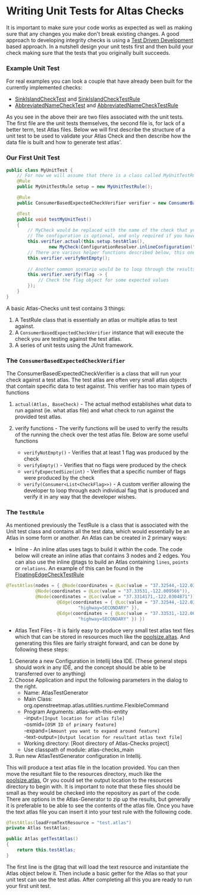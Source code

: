 # Writing Unit Tests for Altas Checks

It is important to make sure your code works as expected as well as making sure that any changes you make don't break existing changes. A good approach to developing integrity checks is using a [Test Driven Development](https://en.wikipedia.org/wiki/Test-driven_development) based approach. In a nutshell design your unit tests first and then build your check making sure that the tests that you originally built succeeds. 

### Example Unit Test

For real examples you can look a couple that have already been built for the currently implemented checks:

- [SinkIslandCheckTest](../src/test/java/org/openstreetmap/atlas/checks/validation/linear/edges/SinkIslandCheckTest.java) and [SinkIslandCheckTestRule](../src/test/java/org/openstreetmap/atlas/checks/validation/linear/edges/SinkIslandCheckTestRule.java)
- [AbbreviatedNameCheckTest](../src/test/java/org/openstreetmap/atlas/checks/validation/tag/AbbreviatedNameCheckTest.java) and [AbbreviatedNameCheckTestRule](../src/test/java/org/openstreetmap/atlas/checks/validation/tag/AbbreviatedNameCheckTestRule.java)

As you see in the above their are two files associated with the unit tests. The first file are the unit tests themselves, the second file is, for lack of a better term, test Atlas files. Below we will first describe the structure of a unit test to be used to validate your Atlas Check and then describe how the data file is built and how to generate test atlas'.

### Our First Unit Test

```java
public class MyUnitTest {
    // For now we will assume that there is a class called MyUnitTestRule with a test atlas inside called "testAtlas"
    @Rule
    public MyUnitTestRule setup = new MyUnitTestRule();

    @Rule
    public ConsumerBasedExpectedCheckVerifier verifier = new ConsumerBasedExpectedCheckVerifier();

    @Test
    public void testMyUnitTest()
    {
        // MyCheck would be replaced with the name of the check that you are testing
        // The configuration is optional, and only required if you have specific configuration for the check that you want to test or is required for the check itself
        this.verifier.actual(this.setup.testAtlas(),
                new MyCheck(ConfigurationResolver.inlineConfiguration("{\"key\":\"value\"}")));
        // There are various helper functions described below, this one simply checks if the result of the check on the test atlas produces at least 1 flag.
        this.verifier.verifyNotEmpty();
        
        // Another common scenario would be to loop through the results and check something on it.
        this.verifier.verify(flag -> {
            // Check the flag object for some expected values
        });
    }   
}
```

A basic Atlas-Checks unit test contains 3 things:
1. A TestRule class that is essentially an atlas or multiple atlas to test against.
2. A `ConsumerBasedExpectedCheckVerifier` instance that will execute the check you are testing against the test atlas.
3. A series of unit tests using the JUnit framework.

### The `ConsumerBasedExpectedCheckVerifier`

The ConsumerBasedExpectedCheckVerifier is a class that will run your check against a test atlas. The test atlas are often very small atlas objects that contain specific data to test against. This verifier has too main types of functions

1. `actual(Atlas, BaseCheck)` - The actual method establishes what data to run against (ie. what atlas file) and what check to run against the provided test atlas.
2. verify functions - The verify functions will be used to verify the results of the running the check over the test atlas file. Below are some useful functions
    
    - `verifyNotEmpty()` - Verifies that at least 1 flag was produced by the check
    - `verifyEmpty()` - Verifies that no flags were produced by the check
    - `verifyExpectedSize(int)` - Verifies that a specific number of flags were produced by the check
    - `verify(Consumer<List<CheckFlag>>)` - A custom verifier allowing the developer to loop through each individual flag that is produced and verify it in any way that the developer wishes.
    
 ### The `TestRule`
 
 As mentioned previously the TestRule is a class that is associated with the Unit test class and contains all the test data, which would essentially be an Atlas in some form or another. An Atlas can be created in 2 primary ways:
 
 - Inline - An inline atlas uses tags to build it within the code. The code below will create an inline atlas that contains 3 nodes and 2 edges. You can also use the inline @tags to build an Atlas containing `lines`, `points` or `relations`. An example of this can be found in the [FloatingEdgeCheckTestRule](../src/test/java/org/openstreetmap/atlas/checks/validation/linear/edges/FloatingEdgeCheckTestRule.java)
 ```java
@TestAtlas(nodes = { @Node(coordinates = @Loc(value = "37.32544,-122.033948")),
            @Node(coordinates = @Loc(value = "37.33531,-122.009566")),
            @Node(coordinates = @Loc(value = "37.3314171,-122.0304871")) }, edges = {
                    @Edge(coordinates = { @Loc(value = "37.32544,-122.033948"), @Loc(value = "37.33531,-122.009566") }, tags = {
                            "highway=SECONDARY" }),
                    @Edge(coordinates = { @Loc(value = "37.33531,-122.009566"), @Loc(value = "37.3314171,-122.0304871") }, tags = {
                            "highway=SECONDARY" }) })
```
- Atlas Text Files - It is fairly easy to produce very small test atlas text files which that can be stored in resources much like the [poolsize.altas](../src/test/resources/org/openstreetmap/atlas/checks/validation/areas/poolsize.atlas). And generating this files are fairly straight forward, and can be done by following these steps:
1. Generate a new Configuration in Intellij Idea IDE. (These general steps should work in any IDE, and the concept should be able to be transferred over to anything)
2. Choose Application and input the following parameters in the dialog to the right.
    - Name: AtlasTestGenerator
    - Main Class: org.openstreetmap.atlas.utilities.runtime.FlexibleCommand
    - Program Arguments: atlas-with-this-entity<br/>
                         -input=`[Input location for atlas file]`<br/>
                         -osmid=`[OSM ID of primary feature]`<br/>
                         -expand=`[Amount you want to expand around feature]`<br/>
                         -text-output=`[Output location for resultant atlas text file]`<br/>
    - Working directory: [Root directory of Atlas-Checks project]                     
    - Use classpath of module: atlas-checks_main
3. Run new AtlasTestGenerator configuration in Intellij.

This will produce a text atlas file in the location provided. You can then move the resultant file to the resources directory, much like the [poolsize.atlas](../src/test/resources/org/openstreetmap/atlas/checks/validation/areas/poolsize.atlas), Or you could set the output location to the resources directory to begin with. It is important to note that these files should be small as they would be checked into the repository as part of the code. There are options in the Atlas-Generator to zip up the results, but generally it is preferable to be able to see the contents of the atlas file. Once you have the text atlas file you can insert it into your test rule with the following code.
```java
@TestAtlas(loadFromTextResource = "test.atlas")
private Atlas testAtlas;

public Atlas getTestAtlas()
{
    return this.testAtlas;
}
```
The first line is the @tag that will load the text resource and instantiate the Atlas object below it. Then include a basic getter for the Atlas so that your unit test can use the test atlas. After completing all this you are ready to run your first unit test.

